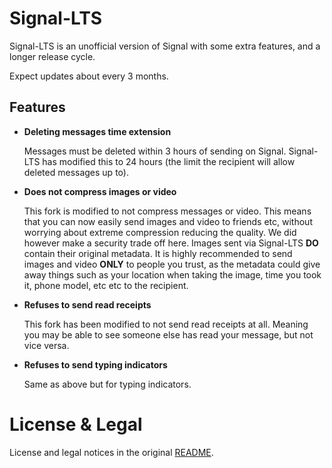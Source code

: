 # Signal-LTS

Signal-LTS is an unofficial version of Signal with some extra features, and a longer release cycle.

Expect updates about every 3 months.

## Features

- **Deleting messages time extension**

  Messages must be deleted within 3 hours of sending on Signal. Signal-LTS has modified this to 24 hours (the limit the recipient will allow deleted messages up to).

- **Does not compress images or video**

  This fork is modified to not compress messages or video. This means that you can now easily send images and video to friends etc, without worrying about extreme compression reducing the quality. We did however make a security trade off here. Images sent via Signal-LTS **DO** contain their original metadata. It is highly recommended to send images and video **ONLY** to people you trust, as the metadata could give away things such as your location when taking the image, time you took it, phone model, etc etc to the recipient.

- **Refuses to send read receipts**

  This fork has been modified to not send read receipts at all. Meaning you may be able to see someone else has read your message, but not vice versa.

- **Refuses to send typing indicators**

  Same as above but for typing indicators.

# License & Legal

License and legal notices in the original [README](README-ORIG.md).
